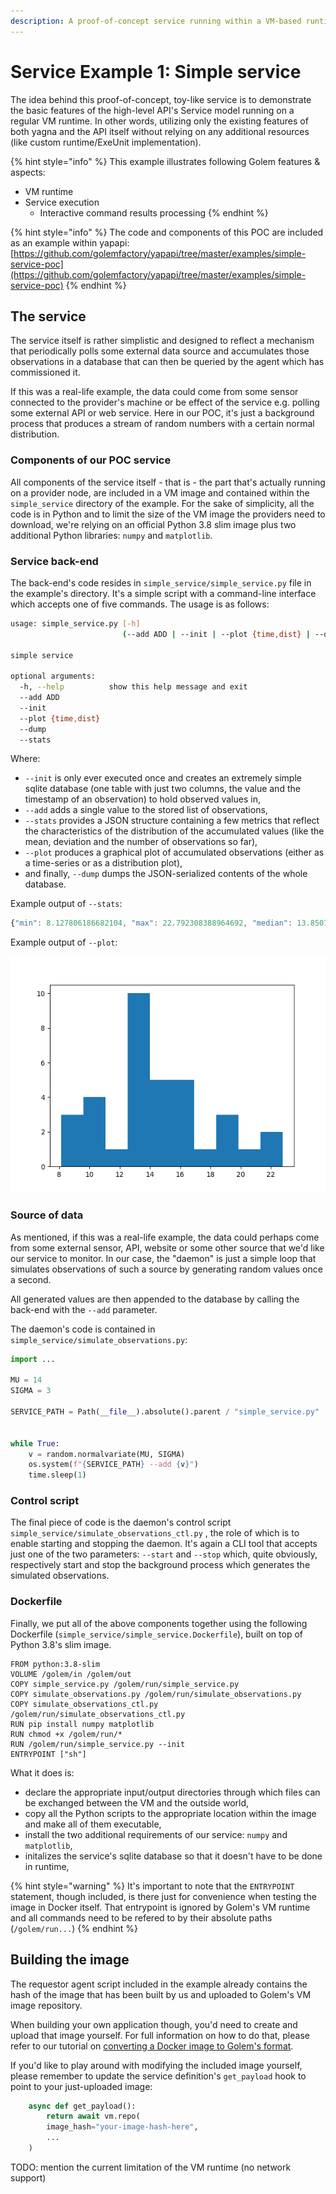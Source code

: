 ```yaml
---
description: A proof-of-concept service running within a VM-based runtime.
---
```


# Service Example 1: Simple service

The idea behind this proof-of-concept, toy-like service is to demonstrate the basic features of the high-level API's Service model running on a regular VM runtime. In other words, utilizing only the existing features of both yagna and the API itself without relying on any additional resources \(like custom runtime/ExeUnit implementation\).

{% hint style="info" %}
This example illustrates following Golem features & aspects:

* VM runtime
* Service execution
  * Interactive command results processing
{% endhint %}

{% hint style="info" %}
The code and components of this POC are included as an example within yapapi: [https://github.com/golemfactory/yapapi/tree/master/examples/simple-service-poc](https://github.com/golemfactory/yapapi/tree/master/examples/simple-service-poc)
{% endhint %}

## The service

The service itself is rather simplistic and designed to reflect a mechanism that periodically polls some external data source and accumulates those observations in a database that can then be queried by the agent which has commissioned it. 

If this was a real-life example, the data could come from some sensor connected to the provider's machine or be effect of the service e.g. polling some external API or web service. Here in our POC, it's just a background process that produces a stream of random numbers with a certain normal distribution.

### Components of our POC service

All components of the service itself - that is - the part that's actually running on a provider node, are included in a VM image and contained within the `simple_service` directory of the example. For the sake of simplicity, all the code is in Python and to limit the size of the VM image the providers need to download, we're relying on an official Python 3.8 slim image plus two additional Python libraries: `numpy` and `matplotlib`.

### Service back-end

The back-end's code resides in `simple_service/simple_service.py` file in the example's directory. It's a simple script with a command-line interface which accepts one of five commands. The usage is as follows:

```bash
usage: simple_service.py [-h]
                         (--add ADD | --init | --plot {time,dist} | --dump | --stats)

simple service

optional arguments:
  -h, --help          show this help message and exit
  --add ADD
  --init
  --plot {time,dist}
  --dump
  --stats
```

Where:

* `--init` is only ever executed once and creates an extremely simple sqlite database \(one table with just two columns, the value and the timestamp of an observation\) to hold observed values in,
* `--add` adds a single value to the stored list of observations,
* `--stats` provides a JSON structure containing a few metrics that reflect the characteristics of the distribution of the accumulated values \(like the mean, deviation and the number of observations so far\),
* `--plot` produces a graphical plot of accumulated observations \(either as a time-series or as a distribution plot\),
* and finally, `--dump` dumps the JSON-serialized contents of the whole database.

Example output of `--stats`:

```javascript
{"min": 8.127806186682104, "max": 22.792308388964692, "median": 13.850778661989605, "mean": 14.480742088585053, "variance": 12.239089690455327, "std dev": 3.4984410371557395, "size": 35}
```

Example output of `--plot`:

![](../../.gitbook/assets/rulkfjiudp.png)

### Source of data

As mentioned, if this was a real-life example, the data could perhaps come from some external sensor, API, website or some other source that we'd like our service to monitor. In our case, the "daemon" is just a simple loop that simulates observations of such a source by generating random values once a second. 

All generated values are then appended to the database by calling the back-end with the `--add` parameter.

The daemon's code is contained in `simple_service/simulate_observations.py`:

```python
import ...

MU = 14
SIGMA = 3

SERVICE_PATH = Path(__file__).absolute().parent / "simple_service.py"


while True:
    v = random.normalvariate(MU, SIGMA)
    os.system(f"{SERVICE_PATH} --add {v}")
    time.sleep(1)
```

### Control script

The final piece of code is the daemon's control script `simple_service/simulate_observations_ctl.py` , the role of which is to enable starting and stopping the daemon. It's again a CLI tool that accepts just one of the two parameters: `--start` and `--stop` which, quite obviously, respectively start and stop the background process which generates the simulated observations.

### Dockerfile

Finally, we put all of the above components together using the following Dockerfile \(`simple_service/simple_service.Dockerfile`\), built on top of Python 3.8's slim image.

```text
FROM python:3.8-slim
VOLUME /golem/in /golem/out
COPY simple_service.py /golem/run/simple_service.py
COPY simulate_observations.py /golem/run/simulate_observations.py
COPY simulate_observations_ctl.py /golem/run/simulate_observations_ctl.py
RUN pip install numpy matplotlib
RUN chmod +x /golem/run/*
RUN /golem/run/simple_service.py --init
ENTRYPOINT ["sh"]

```

What it does is:

* declare the appropriate input/output directories through which files can be exchanged between the VM and the outside world,
* copy all the Python scripts to the appropriate location within the image and make all of them executable,
* install the two additional requirements of our service: `numpy` and `matplotlib`,
* initalizes the service's sqlite database so that it doesn't have to be done in runtime,

{% hint style="warning" %}
It's important to note that the `ENTRYPOINT` statement, though included, is there just for convenience when testing the image in Docker itself. That entrypoint is ignored by Golem's VM runtime and all commands need to be refered to by their absolute paths \(`/golem/run...`\)
{% endhint %}

## Building the image

The requestor agent script included in the example already contains the hash of the image that has been built by us and uploaded to Golem's VM image repository. 

When building your own application though, you'd need to create and upload that image yourself. For full information on how to do that, please refer to our tutorial on [converting a Docker image to Golem's format](../convert-a-docker-image-into-a-golem-image.md).

If you'd like to play around with modifying the included image yourself, please remember to update the service definition's `get_payload` hook to point to your just-uploaded image:

```python
    async def get_payload():
        return await vm.repo(
        image_hash="your-image-hash-here",
        ...
    )
```





  




TODO: mention the current limitation of the VM runtime \(no network support\)


